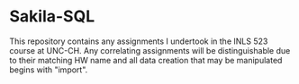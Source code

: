 # Sakila-SQL

This repository contains any assignments I undertook in the INLS 523 course at UNC-CH. Any correlating assignments will be distinguishable due to their matching HW name and all data creation that may be manipulated begins with "import".
